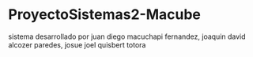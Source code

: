 # ProyectoSistemas2-Macube
sistema desarrollado por juan diego macuchapi fernandez, joaquin david alcozer paredes, josue joel quisbert totora
